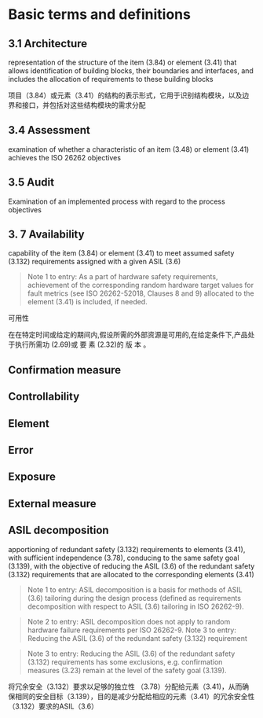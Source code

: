 # Basic terms and definitions

## 3.1 Architecture

representation of the structure of the item \(3.84\) or element \(3.41\) that allows identification of building blocks, their boundaries and interfaces, and includes the allocation of requirements to these building blocks 

项目（3.84）或元素（3.41）的结构的表示形式，它用于识别结构模块，以及边界和接口，并包括对这些结构模块的需求分配

## 3.4 Assessment

examination of whether a characteristic of an item \(3.48\) or element \(3.41\) achieves the ISO 26262 objectives

## 3.5 Audit

Examination of an implemented process with regard to the process objectives

## 3. 7 Availability

capability of the item \(3.84\) or element \(3.41\) to meet assumed safety \(3.132\) requirements assigned with a given ASIL \(3.6\)

> Note 1 to entry: As a part of hardware safety requirements, achievement of the corresponding random hardware target values for fault metrics \(see ISO 26262-52018, Clauses 8 and 9\) allocated to the element \(3.41\) is included, if needed.

可用性

在在特定时间或给定的期间内,假设所需的外部资源是可用的,在给定条件下,产品处于执行所需功 \(2.69\)或 要 素 \(2.32\)的 版 本 。

## Confirmation measure

## Controllability



## Element

## Error

## Exposure

## External measure

## ASIL decomposition

apportioning of redundant safety \(3.132\) requirements to elements \(3.41\), with sufficient independence \(3.78\), conducing to the same safety goal \(3.139\), with the objective of reducing the ASIL \(3.6\) of the redundant safety \(3.132\) requirements that are allocated to the corresponding elements \(3.41\)

> Note 1 to entry: ASIL decomposition is a basis for methods of ASIL \(3.6\) tailoring during the design process \(defined as requirements decomposition with respect to ASIL \(3.6\) tailoring in ISO 26262-9\).

> Note 2 to entry: ASIL decomposition does not apply to random hardware failure requirements per ISO 26262-9. Note 3 to entry: Reducing the ASIL \(3.6\) of the redundant safety \(3.132\) requirement

> Note 3 to entry: Reducing the ASIL \(3.6\) of the redundant safety \(3.132\) requirements has some exclusions, e.g. confirmation measures \(3.23\) remain at the level of the safety goal \(3.139\).

将冗余安全（3.132）要求以足够的独立性 （3.78）分配给元素（3.41\)，从而确保相同的安全目标（3.139），目的是减少分配给相应的元素（3.41）的冗余安全性（3.132）要求的ASIL（3.6）







